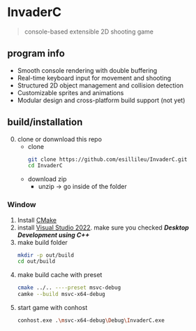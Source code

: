# InvaderC
> console-based extensible 2D shooting game
## program info
- Smooth console rendering with double buffering  
- Real-time keyboard input for movement and shooting  
- Structured 2D object management and collision detection  
- Customizable sprites and animations  
- Modular design and cross-platform build support (not yet)  

## build/installation 
0. clone or donwnload this repo
    - clone 
        ```bash
        git clone https://github.com/esillileu/InvaderC.git
        cd InvaderC
        ```
    - download zip
        - unzip -> go inside of the folder
### Window
1. Install [CMake](https://cmake.org/download/) 
2. install [Visual Studio 2022](https://visualstudio.microsoft.com/ko/downloads/). make sure you checked ***Desktop Development using C++*** 
3. make build folder
    ```bash
    mkdir -p out/build
    cd out/build
    ```
4. make build cache with preset
    ```bash
    cmake ../.. ----preset msvc-debug
    camke --build msvc-x64-debug
    ```
5. start game with conhost
    ```bash
    conhost.exe .\msvc-x64-debug\Debug\InvaderC.exe
    ```
